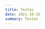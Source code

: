 ```yaml
---
title: Testas
date: 2021-10-15
summary: Testas
---
```

<!---
### Kodėl turiu internetinę svetainė?
Viskas, ko man reikia internete yra pas kelis tiekėjus:

* draugai, bendradarbiai, namo bendrija, naujienos, skelbimai - **Facebook'as**
* *"Pavydėkit man įdomaus laisvalaikio"* - **Instagram'as**
* paieška, el. paštas, Excel'is internetu, noriu išsisaugot jubiliejaus nuotraukas - **Google'as**
* kinų propaganda - **TikTok'as**
-->